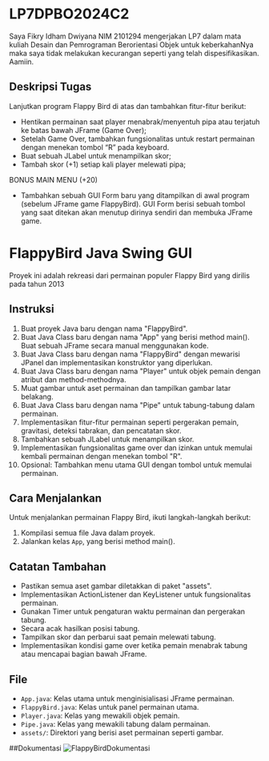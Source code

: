 # LP7DPBO2024C2

Saya Fikry Idham Dwiyana NIM 2101294 mengerjakan LP7 dalam mata kuliah Desain dan Pemrograman Berorientasi Objek untuk keberkahanNya maka saya tidak melakukan kecurangan seperti yang telah dispesifikasikan. Aamiin.

## Deskripsi Tugas

Lanjutkan program Flappy Bird di atas dan tambahkan fitur-fitur berikut:
* Hentikan permainan saat player menabrak/menyentuh pipa atau terjatuh ke batas bawah JFrame (Game Over);
* Setelah Game Over, tambahkan fungsionalitas untuk restart permainan dengan menekan tombol “R” pada keyboard.
* Buat sebuah JLabel untuk menampilkan skor;
* Tambah skor (+1) setiap kali player melewati pipa;

BONUS MAIN MENU (+20)
* Tambahkan sebuah GUI Form baru yang ditampilkan di awal program (sebelum JFrame game FlappyBird). GUI Form berisi sebuah tombol yang saat ditekan akan menutup dirinya sendiri dan membuka JFrame game.

# FlappyBird Java Swing GUI

Proyek ini adalah rekreasi dari permainan populer Flappy Bird yang dirilis pada tahun 2013

## Instruksi

1. Buat proyek Java baru dengan nama "FlappyBird".
2. Buat Java Class baru dengan nama "App" yang berisi method main(). Buat sebuah JFrame secara manual menggunakan kode.
3. Buat Java Class baru dengan nama "FlappyBird" dengan mewarisi JPanel dan implementasikan konstruktor yang diperlukan.
4. Buat Java Class baru dengan nama "Player" untuk objek pemain dengan atribut dan method-methodnya.
5. Muat gambar untuk aset permainan dan tampilkan gambar latar belakang.
6. Buat Java Class baru dengan nama "Pipe" untuk tabung-tabung dalam permainan.
7. Implementasikan fitur-fitur permainan seperti pergerakan pemain, gravitasi, deteksi tabrakan, dan pencatatan skor.
8. Tambahkan sebuah JLabel untuk menampilkan skor.
9. Implementasikan fungsionalitas game over dan izinkan untuk memulai kembali permainan dengan menekan tombol "R".
10. Opsional: Tambahkan menu utama GUI dengan tombol untuk memulai permainan.

## Cara Menjalankan

Untuk menjalankan permainan Flappy Bird, ikuti langkah-langkah berikut:

1. Kompilasi semua file Java dalam proyek.
2. Jalankan kelas `App`, yang berisi method main().

## Catatan Tambahan

- Pastikan semua aset gambar diletakkan di paket "assets".
- Implementasikan ActionListener dan KeyListener untuk fungsionalitas permainan.
- Gunakan Timer untuk pengaturan waktu permainan dan pergerakan tabung.
- Secara acak hasilkan posisi tabung.
- Tampilkan skor dan perbarui saat pemain melewati tabung.
- Implementasikan kondisi game over ketika pemain menabrak tabung atau mencapai bagian bawah JFrame.


## File

- `App.java`: Kelas utama untuk menginisialisasi JFrame permainan.
- `FlappyBird.java`: Kelas untuk panel permainan utama.
- `Player.java`: Kelas yang mewakili objek pemain.
- `Pipe.java`: Kelas yang mewakili tabung dalam permainan.
- `assets/`: Direktori yang berisi aset permainan seperti gambar.

##Dokumentasi
![FlappyBirdDokumentasi](https://github.com/FikryIdhamD/LP7DPBO2024C2/assets/147605722/8318cfb7-21a4-4a07-b661-ed0ba2405601)
